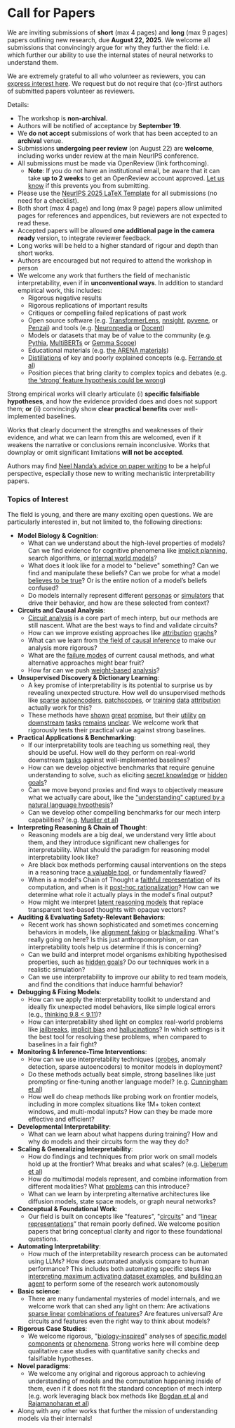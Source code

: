 # Call for Papers
We are inviting submissions of **short** (max 4 pages) and **long** (max 9 pages) papers outlining new research, due **August 22, 2025**. We welcome all submissions that convincingly argue for why they further the field: i.e. which further our ability to use the internal states of neural networks to understand them. 

We are extremely grateful to all who volunteer as reviewers, you can [express interest here](https://www.google.com/url?q=https://docs.google.com/forms/d/e/1FAIpQLSdiw1SJllzoTz_nqzDTzTOGb9DV3W_truQyh-WvYj_QGIi7Mg/viewform?usp%3Ddialog&sa=D&source=editors&ust=1754039446814618&usg=AOvVaw3R9HqxjCtDI8fF108O4Az6). We request but do not require that (co-)first authors of submitted papers volunteer as reviewers. 

Details: 
* The workshop is **non-archival**.
* Authors will be notified of acceptance by **September 19**.
* We **do not accept** submissions of work that has been accepted to an **archival** venue.
* Submissions **undergoing peer review** (on August 22) are **welcome**, including works under review at the main NeurIPS conference.
* All submissions must be made via OpenReview (link forthcoming).
  * **Note**: If you do not have an institutional email, be aware that it can take **up to 2 weeks** to get an OpenReview account approved. [Let us know](mailto:neurips2025@mechinterpworkshop.com) if this prevents you from submitting.
* Please use the [NeurIPS 2025 LaTeX Template](https://www.google.com/url?q=https://media.neurips.cc/Conferences/NeurIPS2025/Styles.zip&sa=D&source=editors&ust=1754039446816676&usg=AOvVaw2nPLW_Rt1tIGpWYk-ebNsX) for all submissions (no need for a checklist).
* Both short (max 4 page) and long (max 9 page) papers allow unlimited pages for references and appendices, but reviewers are not expected to read these.
* Accepted papers will be allowed **one additional page in the camera ready** version, to integrate reviewer feedback.
* Long works will be held to a higher standard of rigour and depth than short works.
* Authors are encouraged but not required to attend the workshop in person
* We welcome any work that furthers the field of mechanistic interpretability, even if in **unconventional ways**. In addition to standard empirical work, this includes:
  * Rigorous negative results
  * Rigorous replications of important results
  * Critiques or compelling failed replications of past work
  * Open source software (e.g. [TransformerLens](https://www.google.com/url?q=https://github.com/neelnanda-io/TransformerLens&sa=D&source=editors&ust=1754039446818404&usg=AOvVaw0mFjuoZIJ4wLLj2YJVhdgO), [nnsight](https://www.google.com/url?q=https://github.com/ndif-team/nnsight&sa=D&source=editors&ust=1754039446818518&usg=AOvVaw0IxWfmWWFFbVXBH_z-X4t0), [pyvene](https://www.google.com/url?q=https://github.com/stanfordnlp/pyvene/tree/main/pyvene/models/mlp&sa=D&source=editors&ust=1754039446818624&usg=AOvVaw0sxxwlnodIbmKETJxtc4NE), or [Penzai](https://www.google.com/url?q=https://github.com/google-deepmind/penzai&sa=D&source=editors&ust=1754039446818735&usg=AOvVaw3tvwdhFjvJQtwehbpQ6LRR)) and tools (e.g. [Neuronpedia](https://www.google.com/url?q=http://neuronpedia.org&sa=D&source=editors&ust=1754039446818855&usg=AOvVaw3eWk8dgD9nWaqcqUqYpGpY) or [Docent](https://www.google.com/url?q=https://transluce.org/introducing-docent&sa=D&source=editors&ust=1754039446818965&usg=AOvVaw0XcaOnqIM7P-FF_RJcUl8C))
  * Models or datasets that may be of value to the community (e.g. [Pythia](https://www.google.com/url?q=https://arxiv.org/abs/2304.01373&sa=D&source=editors&ust=1754039446819226&usg=AOvVaw19AhAkGG32do6g7zoO_YfG), [MultiBERTs](https://www.google.com/url?q=https://arxiv.org/abs/2106.16163&sa=D&source=editors&ust=1754039446819332&usg=AOvVaw2Cfd8CamTP2_DijzRyBqW6) or [Gemma Scope](https://www.google.com/url?q=https://arxiv.org/abs/2408.05147&sa=D&source=editors&ust=1754039446819429&usg=AOvVaw0aYstaj3fbDFX_kRB7Sfj-))
  * Educational materials (e.g. [the ARENA materials](https://www.google.com/url?q=https://arena3-chapter1-transformer-interp.streamlit.app/&sa=D&source=editors&ust=1754039446819652&usg=AOvVaw3wtCgwtiFkSd4NNUUEEPVG))
  * [Distillations](https://www.google.com/url?q=https://distill.pub/2017/research-debt/&sa=D&source=editors&ust=1754039446819798&usg=AOvVaw2v_QRrtNyJ740_VwICRHs7) of key and poorly explained concepts (e.g. [Ferrando et al](https://www.google.com/url?q=https://arxiv.org/abs/2405.00208&sa=D&source=editors&ust=1754039446820004&usg=AOvVaw2DM4f-ECXfm1hY2I_KLO57))
  * Position pieces that bring clarity to complex topics and debates (e.g. [the ‘strong’ feature hypothesis could be wrong](https://www.google.com/url?q=https://www.alignmentforum.org/posts/tojtPCCRpKLSHBdpn/the-strong-feature-hypothesis-could-be-wrong&sa=D&source=editors&ust=1754039446820368&usg=AOvVaw3J2k15gv1WIEbnbEf4rUh9))

Strong empirical works will clearly articulate (i) **specific falsifiable hypotheses**, and how the evidence provided does and does not support them; **or** (ii) convincingly show **clear practical benefits** over well-implemented baselines. 

Works that clearly document the strengths and weaknesses of their evidence, and what we can learn from this are welcomed, even if it weakens the narrative or conclusions remain inconclusive. Works that downplay or omit significant limitations **will not be accepted**. 

Authors may find [Neel Nanda’s advice on paper writing](https://www.google.com/url?q=https://www.alignmentforum.org/posts/eJGptPbbFPZGLpjsp/highly-opinionated-advice-on-how-to-write-ml-papers&sa=D&source=editors&ust=1754039446821887&usg=AOvVaw1CBygijZ8w18M62vmgm2-Q) to be a helpful perspective, especially those new to writing mechanistic interpretability papers. 
### Topics of Interest
The field is young, and there are many exciting open questions. We are particularly interested in, but not limited to, the following directions: 
* **Model Biology & Cognition**:
  * What can we understand about the high-level properties of models? Can we find evidence for cognitive phenomena like [implicit planning](https://www.google.com/url?q=https://transformer-circuits.pub/2025/attribution-graphs/biology.html%23dives-poems&sa=D&source=editors&ust=1754039446822924&usg=AOvVaw0NOMEhZYwOWpQO8JOxrUr6), search algorithms, or [internal world models](https://www.google.com/url?q=https://arxiv.org/abs/2210.13382&sa=D&source=editors&ust=1754039446823083&usg=AOvVaw1Jto2VNxykpM8_aSak-8FE)?
  * What does it look like for a model to "believe" something? Can we find and manipulate these beliefs? Can we probe for what a model [believes to be true](https://www.google.com/url?q=https://arxiv.org/abs/2310.06824&sa=D&source=editors&ust=1754039446823413&usg=AOvVaw0FQYorHUgEMD4O9FuWc2rV)? Or is the entire notion of a model’s beliefs confused?
  * Do models internally represent different [personas](https://www.google.com/url?q=https://arxiv.org/abs/2406.12094&sa=D&source=editors&ust=1754039446823680&usg=AOvVaw24owjpTEqUS2eSA86FlStG) or [simulators](https://www.google.com/url?q=https://www.nature.com/articles/s41586-023-06647-8&sa=D&source=editors&ust=1754039446823798&usg=AOvVaw1Ow3eExFoMzwdpZm0ghdER) that drive their behavior, and how are these selected from context?
* **Circuits and Causal Analysis**:
  * [Circuit analysis](https://www.google.com/url?q=https://distill.pub/2020/circuits/zoom-in/&sa=D&source=editors&ust=1754039446824156&usg=AOvVaw2IhIIyqh_Eq9Ye8uBZ-I4z) is a core part of mech interp, but our methods are still nascent. What are the best ways to find and validate circuits?
  * How can we improve existing approaches like [attribution](https://www.google.com/url?q=https://arxiv.org/abs/2406.11944&sa=D&source=editors&ust=1754039446824599&usg=AOvVaw0rw8yKjkF-hEBDDbR2Fujm) [graphs](https://www.google.com/url?q=https://transformer-circuits.pub/2025/attribution-graphs/methods.html&sa=D&source=editors&ust=1754039446824724&usg=AOvVaw0QA6G-kFRr73XEQKFdvaEe)?
  * What can we learn from [the field of causal inference](https://www.google.com/url?q=https://arxiv.org/abs/2407.04690&sa=D&source=editors&ust=1754039446824939&usg=AOvVaw2Sj4UjPZwEeZoINZRBe25q) to make our analysis more rigorous?
  * What are the [failure modes](https://www.google.com/url?q=https://arxiv.org/abs/2307.15771&sa=D&source=editors&ust=1754039446825152&usg=AOvVaw0mRfH1ciBgG7svFGqZdRuV) of current causal methods, and what alternative approaches might bear fruit?
  * How far can we push [weight-based](https://www.google.com/url?q=https://arxiv.org/abs/2301.05217&sa=D&source=editors&ust=1754039446825421&usg=AOvVaw10x00zAOzXR32U-3rwQWgA) [analysis](https://www.google.com/url?q=https://arxiv.org/abs/2410.08417&sa=D&source=editors&ust=1754039446825509&usg=AOvVaw1gI3ZPJKXjlQLJTW1jFISh)?
* **Unsupervised Discovery & Dictionary Learning**:
  * A key promise of interpretability is its potential to surprise us by revealing unexpected structure. How well do unsupervised methods like [sparse](https://www.google.com/url?q=https://arxiv.org/abs/2103.15949&sa=D&source=editors&ust=1754039446826040&usg=AOvVaw1MIEeI0FG_27Ij0x0T5zh1) [autoencoders](https://www.google.com/url?q=https://transformer-circuits.pub/2023/monosemantic-features&sa=D&source=editors&ust=1754039446826159&usg=AOvVaw2Y7LMdjKR-hU5Sb_AolWvW), [patch](https://www.google.com/url?q=https://arxiv.org/abs/2401.06102&sa=D&source=editors&ust=1754039446826245&usg=AOvVaw2pSw7CXGO_GzZeUs0GjRfR)[scopes](https://www.google.com/url?q=https://arxiv.org/abs/2403.10949v2&sa=D&source=editors&ust=1754039446826308&usg=AOvVaw18fBvcJ06KXgGy6_rCUC4z), or [training](https://www.google.com/url?q=https://proceedings.mlr.press/v70/koh17a?ref%3Dhttps://githubhelp.com&sa=D&source=editors&ust=1754039446826421&usg=AOvVaw1NtKzModQ_7hWE3dTy39yX) [data](https://www.google.com/url?q=https://arxiv.org/abs/2308.03296&sa=D&source=editors&ust=1754039446826517&usg=AOvVaw1kpR_QUF6GnoExnK_j7guG) [attribution](https://www.google.com/url?q=https://arxiv.org/abs/2205.11482&sa=D&source=editors&ust=1754039446826618&usg=AOvVaw2f3qRlh45trzUr-m3WTYS7) actually work for this?
  * These methods have [shown](https://www.google.com/url?q=https://transformer-circuits.pub/2024/scaling-monosemanticity/index.html&sa=D&source=editors&ust=1754039446826849&usg=AOvVaw2Ms3pC1C1a3u-PYyQO3aGh) [great](https://www.google.com/url?q=https://transformer-circuits.pub/2025/attribution-graphs/biology.html&sa=D&source=editors&ust=1754039446826958&usg=AOvVaw1MpX1sXhkjSuVte7u52Brx) [promise](https://www.google.com/url?q=https://arxiv.org/abs/2503.10965&sa=D&source=editors&ust=1754039446827046&usg=AOvVaw3pnff_gcuIgYh3njZRxjH7), but their [utility](https://www.google.com/url?q=https://arxiv.org/abs/2502.16681&sa=D&source=editors&ust=1754039446827153&usg=AOvVaw2s2n1g2R0Uf9jfDrnoIkRx) [on](https://www.google.com/url?q=https://www.tilderesearch.com/blog/sieve&sa=D&source=editors&ust=1754039446827262&usg=AOvVaw0JdAXPDEU3kPI8Zmgt5w3i) [downstream](https://www.google.com/url?q=https://arxiv.org/abs/2501.17148&sa=D&source=editors&ust=1754039446827369&usg=AOvVaw30UjxY_jWevOxugI_y2qLO) [tasks](https://www.google.com/url?q=https://transformer-circuits.pub/2024/features-as-classifiers/index.html&sa=D&source=editors&ust=1754039446827485&usg=AOvVaw1r2sp3iQW7fGv5Y_H-ENAL) [remains](https://www.google.com/url?q=https://arxiv.org/abs/2502.04382&sa=D&source=editors&ust=1754039446827574&usg=AOvVaw1uiJ4Xo_3_3aB8cwk7P0Nh) [unclear](https://www.google.com/url?q=https://www.alignmentforum.org/posts/4uXCAJNuPKtKBsi28/negative-results-for-saes-on-downstream-tasks&sa=D&source=editors&ust=1754039446827703&usg=AOvVaw1msozLCrRRvMFz1oIJ0-3D). We welcome work that rigorously tests their practical value against strong baselines.
* **Practical Applications & Benchmarking**:
  * If our interpretability tools are teaching us something real, they should be useful. How well do they perform on real-world downstream [tasks](https://www.google.com/url?q=https://www.lesswrong.com/posts/wGRnzCFcowRCrpX4Y/downstream-applications-as-validation-of-interpretability&sa=D&source=editors&ust=1754039446828392&usg=AOvVaw2vqFEcasnEUXRYNuaIJA7Y) against well-implemented baselines?
  * How can we develop objective benchmarks that require genuine understanding to solve, such as eliciting [secret knowledge](https://www.google.com/url?q=https://arxiv.org/abs/2505.14352&sa=D&source=editors&ust=1754039446828788&usg=AOvVaw3IfhfjGm7LAlfLcI_3YEgo) or [hidden goals](https://www.google.com/url?q=https://arxiv.org/abs/2503.10965&sa=D&source=editors&ust=1754039446828904&usg=AOvVaw3LA4Jmv0xvsUMGTsa9UCrJ)?
  * Can we move beyond proxies and find ways to objectively measure what we actually care about, like the ["understanding" captured by a natural language hypothesis](https://www.google.com/url?q=https://arxiv.org/abs/2502.04382&sa=D&source=editors&ust=1754039446829279&usg=AOvVaw3X7RjkPubHS6LBQt5SGVtY)?
  * Can we develop other compelling benchmarks for our mech interp capabilities? (e.g. [Mueller et al](https://www.google.com/url?q=https://arxiv.org/abs/2504.13151&sa=D&source=editors&ust=1754039446829537&usg=AOvVaw2nZR8mJrxL7Aqqy-CLiair))
* **Interpreting Reasoning & Chain of Thought**:
  * Reasoning models are a big deal, we understand very little about them, and they introduce significant new challenges for interpretability. What should the paradigm for reasoning model interpretability look like?
  * Are black box methods performing causal interventions on the steps in a reasoning trace [a valuable tool](https://www.google.com/url?q=https://arxiv.org/abs/2506.19143&sa=D&source=editors&ust=1754039446830389&usg=AOvVaw0G5UgYtkx8y0Ty-F9l_6YH), or fundamentally flawed?
  * When is a model's Chain of Thought a [faithful representation](https://www.google.com/url?q=https://arxiv.org/abs/2305.04388&sa=D&source=editors&ust=1754039446830814&usg=AOvVaw35UzuBcd0za3kj2dW3hi3I) of its computation, and when is it [post-hoc rationalization](https://www.google.com/url?q=https://arxiv.org/abs/2503.08679&sa=D&source=editors&ust=1754039446831030&usg=AOvVaw0mWKMQvL-mvMaTY1vEE0Po)? How can we determine what role it actually plays in the model's final output?
  * How might we interpret [latent reasoning models](https://www.google.com/url?q=https://arxiv.org/abs/2412.06769&sa=D&source=editors&ust=1754039446831346&usg=AOvVaw0_Zq94C9t9C3hPj1IrSScs) that replace transparent text-based thoughts with opaque vectors?
* **Auditing & Evaluating Safety-Relevant Behaviors**:
  * Recent work has shown sophisticated and sometimes concerning behaviors in models, like [alignment faking](https://www.google.com/url?q=https://arxiv.org/abs/2412.14093&sa=D&source=editors&ust=1754039446831922&usg=AOvVaw2E9--aallSbZ-V8ACltVqd) or [blackmailing](https://www.google.com/url?q=https://www.anthropic.com/research/agentic-misalignment&sa=D&source=editors&ust=1754039446832081&usg=AOvVaw3iGO3XKah-msHV18Cf8K9M). What's really going on here? Is this just anthropomorphism, or can interpretability tools help us determine if this is concerning?
  * Can we build and interpret model organisms exhibiting hypothesised properties, such as [hidden goals](https://www.google.com/url?q=https://arxiv.org/abs/2503.10965&sa=D&source=editors&ust=1754039446832579&usg=AOvVaw2xkf97f1Z7xzjVq-3uHxWp)? Do our techniques work in a realistic simulation?
  * Can we use interpretability to improve our ability to red team models, and find the conditions that induce harmful behavior?
* **Debugging & Fixing Models**:
  * How can we apply the interpretability toolkit to understand and ideally fix unexpected model behaviors, like simple logical errors (e.g., [thinking 9.8 < 9.11](https://www.google.com/url?q=https://transluce.org/observability-interface&sa=D&source=editors&ust=1754039446833461&usg=AOvVaw02PcAGdgadUW5MnfG3id0m))?
  * How can interpretability shed light on complex real-world problems like [jailbreaks](https://www.google.com/url?q=https://transformer-circuits.pub/2025/attribution-graphs/biology.html%23dives-jailbreak&sa=D&source=editors&ust=1754039446833769&usg=AOvVaw3B9_2nRC-NulOjFnaz9VyT), [implicit bias](https://www.google.com/url?q=https://arxiv.org/abs/2506.10922&sa=D&source=editors&ust=1754039446833904&usg=AOvVaw1WeIqzLNDFStjPzkREnLr1) and [hallucinations](https://www.google.com/url?q=https://arxiv.org/abs/2411.14257&sa=D&source=editors&ust=1754039446834021&usg=AOvVaw0aHR116oH-ukYt5hH0FMlY)? In which settings is it the best tool for resolving these problems, when compared to baselines in a fair fight?
* **Monitoring & Inference-Time Interventions**:
  * How can we use interpretability techniques ([probes](https://www.google.com/url?q=https://arxiv.org/abs/2102.12452&sa=D&source=editors&ust=1754039446834624&usg=AOvVaw0zDuwBp3e_7LZAvPgda95a), anomaly detection, sparse autoencoders) to monitor models in deployment?
  * Do these methods actually beat simple, strong baselines like just prompting or fine-tuning another language model? (e.g. [Cunningham et al](https://www.google.com/url?q=https://alignment.anthropic.com/2025/cheap-monitors/&sa=D&source=editors&ust=1754039446835110&usg=AOvVaw2gS-8l5EKWsupB8fL-5LhV))
  * How well do cheap methods like probing work on frontier models, including in more complex situations like 1M+ token context windows, and multi-modal inputs? How can they be made more effective and efficient?
* **Developmental Interpretability**:
  * What can we learn about what happens during training? How and why do models and their circuits form the way they do?
* **Scaling & Generalizing Interpretability**:
  * How do findings and techniques from prior work on small models hold up at the frontier? What breaks and what scales? (e.g. [Lieberum et al](https://www.google.com/url?q=https://arxiv.org/abs/2307.09458&sa=D&source=editors&ust=1754039446836400&usg=AOvVaw23Yql6d15FaCgK3GTuS3mM))
  * How do multimodal models represent, and combine information from different modalities? What [problems](https://www.google.com/url?q=https://openreview.net/pdf?id%3DVUhRdZp8ke&sa=D&source=editors&ust=1754039446836713&usg=AOvVaw0U4J8O0FxIL4qFcyEHZWRv) can this introduce?
  * What can we learn by interpreting alternative architectures like diffusion models, state space models, or graph neural networks?
* **Conceptual & Foundational Work**:
  * Our field is built on concepts like "features", "[circuits](https://www.google.com/url?q=https://distill.pub/2020/circuits/zoom-in/&sa=D&source=editors&ust=1754039446837362&usg=AOvVaw3DgeZ9X-gmG27vlzZeRwNs)" and “[linear representations](https://www.google.com/url?q=https://transformer-circuits.pub/2024/july-update/index.html%23linear-representations&sa=D&source=editors&ust=1754039446837528&usg=AOvVaw0a8A4qxq4OVrLEHsyg04OS)” that remain poorly defined. We welcome position papers that bring conceptual clarity and rigor to these foundational questions.
* **Automating Interpretability**:
  * How much of the interpretability research process can be automated using LLMs? How does automated analysis compare to human performance? This includes both automating specific steps like [interpreting maximum activating dataset examples](https://www.google.com/url?q=https://openaipublic.blob.core.windows.net/neuron-explainer/paper/index.html&sa=D&source=editors&ust=1754039446838459&usg=AOvVaw0A60hT-2Bhxm6JY-uprrV5), and [building an agent](https://www.google.com/url?q=https://arxiv.org/abs/2404.14394&sa=D&source=editors&ust=1754039446838588&usg=AOvVaw10tzx3tytAjxSD2QUsQ8Dy) to perform some of the research work autonomously
* **Basic science**:
  * There are many fundamental mysteries of model internals, and we welcome work that can shed any light on them: Are activations [sparse linear](https://www.google.com/url?q=https://arxiv.org/abs/1601.03764&sa=D&source=editors&ust=1754039446839259&usg=AOvVaw1YlKp9annERxrj8FaQNUWp) [combinations of features](https://www.google.com/url?q=https://transformer-circuits.pub/2022/toy_model/index.html&sa=D&source=editors&ust=1754039446839412&usg=AOvVaw0ECwhbFJJ7K5rzHOKQqesn)? Are features universal? Are circuits and features even the right way to think about models?
* **Rigorous Case Studies**:
  * We welcome rigorous, "[biology-inspired](https://www.google.com/url?q=https://distill.pub/2020/circuits/curve-circuits/&sa=D&source=editors&ust=1754039446839982&usg=AOvVaw0oVx8NBZixVHFf_meTYbTI)" analyses of [specific model](https://www.google.com/url?q=https://arxiv.org/abs/2310.04625&sa=D&source=editors&ust=1754039446840120&usg=AOvVaw3fdqFaKmQI9-xoiBUI3FHr) [components](https://www.google.com/url?q=https://transformer-circuits.pub/2024/scaling-monosemanticity/index.html&sa=D&source=editors&ust=1754039446840265&usg=AOvVaw0EniKmaq2_Ogf-kkqOqCYH) [or](https://www.google.com/url?q=https://arxiv.org/abs/2305.01610&sa=D&source=editors&ust=1754039446840365&usg=AOvVaw2hCbcOsLwuIcmR61_w85ky) [phenomena](https://www.google.com/url?q=https://arxiv.org/abs/2306.09346&sa=D&source=editors&ust=1754039446840466&usg=AOvVaw2oXBOGJ6scu5JLlw3N0SBx). Strong works here will combine deep qualitative case studies with quantitative sanity checks and falsifiable hypotheses.
* **Novel paradigms**:
  * We welcome any original and rigorous approach to achieving understanding of models and the computation happening inside of them, even if it does not fit the standard conception of mech interp (e.g. work leveraging black box methods like [Bogdan et al](https://www.google.com/url?q=https://arxiv.org/abs/2506.19143&sa=D&source=editors&ust=1754039446841338&usg=AOvVaw1xo0Op0OELWfwoC4dK4vdl) and [Rajamanoharan et al](https://www.google.com/url?q=https://www.alignmentforum.org/posts/wnzkjSmrgWZaBa2aC/self-preservation-or-instruction-ambiguity-examining-the&sa=D&source=editors&ust=1754039446841531&usg=AOvVaw2W8UC3IiwWAqyyCk8_7acI))
* Along with any other works that further the mission of understanding models via their internals!